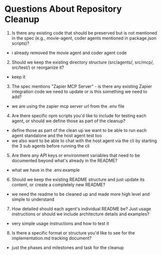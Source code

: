 # Questions About Repository Cleanup

1. Is there any existing code that should be preserved but is not mentioned in the spec (e.g., movie-agent, coder agents mentioned in package.json scripts)?
- i already removed the movie agent and coder agent code

2. Should we keep the existing directory structure (src/agents/, src/mcp/, src/test/) or reorganize it?
- keep it

3. The spec mentions "Zapier MCP Server" - is there any existing Zapier integration code we need to update or is this something we need to add?
- we are using the zapier mcp server url from the .env file

4. Are there specific npm scripts you'd like to include for testing each agent, or should we define those as part of the cleanup?
- define those as part of the clean up we want to be able to run each agent standalone and the host agent test too
- we also want to be able to chat with the host agent via the cli by starting the 3 sub agents before running the cli

5. Are there any API keys or environment variables that need to be documented beyond what's already in the README?
- what we have in the .env.example

6. Should we keep the existing README structure and just update its content, or create a completely new README?
- we need the readme to be cleaned up and made more high level and simple to understand

7. How detailed should each agent's individual README be? Just usage instructions or should we include architecture details and examples?
- very simple usage instructions and how to test it

8. Is there a specific format or structure you'd like to see for the implementation.md tracking document? 
- just the phases and milestones and task for the cleanup